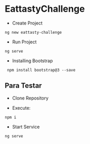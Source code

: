 # EattastyChallenge

- Create Project

```ng
ng new eattasty-challenge
```

- Run Project

```ng
ng serve
```

- Installing Bootstrap

```npm
 npm install bootstrap@3 --save
```

## Para Testar

- Clone Repository

- Execute:

```npm
npm i
```

- Start Service

```npm
ng serve
```

